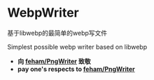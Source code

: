 # WebpWriter
基于libwebp的最简单的webp写文件

Simplest possible webp writer based on libwebp

- **向  [feham/PngWriter](https://github.com/feham/PngWriter)  致敬**
- **pay one's respects to  [feham/PngWriter](https://github.com/feham/PngWriter)**
